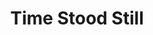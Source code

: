 ---
layout: product
product_id: 2062566621246
id: 2062566621246
title: Time Stood Still
body_html: >-
  <p>Taken in North Vancouver, BC in the fall of 2017.</p>

  <p>While standing on the balcony of my apartment one morning, I saw a moment that would inspire many more photographs of this bridge and the fog surrounding it. The Lions Gate bridge always has such a beautiful charm on it’s own, but surround it with slow rolling fog, and it transforms to a moment stopped in time.</p>

  <p> </p>
vendor: Connell McCarthy
product_type: Posters, Prints, & Visual Artwork
created_at: 2019-03-17T13:34:28-04:00
handle: time-stood-still
updated_at: 2022-06-27T13:52:08-04:00
published_at: 2018-08-22T19:38:24-04:00
template_suffix: ""
status: active
published_scope: global
tags: aerial, Batch 03, bridge, fall, fog, foggy, Print
admin_graphql_api_id: gid://shopify/Product/2062566621246
variants:
  - id: 39577252233278
    product_id: 2062566621246
    title: 8x10” / Full Colour
    price: "35.00"
    sku: CM-PP-B3-10-XXS-FC
    position: 1
    inventory_policy: continue
    compare_at_price: null
    fulfillment_service: manual
    inventory_management: shopify
    option1: 8x10”
    option2: Full Colour
    option3: null
    created_at: 2021-09-01T15:43:37-04:00
    updated_at: 2022-02-07T16:25:04-05:00
    taxable: true
    barcode: ""
    grams: 208
    image_id: 6301857447998
    weight: 0.208
    weight_unit: kg
    inventory_item_id: 41671692877886
    inventory_quantity: 100
    old_inventory_quantity: 100
    requires_shipping: true
    admin_graphql_api_id: gid://shopify/ProductVariant/39577252233278
  - id: 39577252266046
    product_id: 2062566621246
    title: 8x10” / Black & White
    price: "35.00"
    sku: CM-PP-B3-10-XXS-BW
    position: 2
    inventory_policy: continue
    compare_at_price: null
    fulfillment_service: manual
    inventory_management: shopify
    option1: 8x10”
    option2: Black & White
    option3: null
    created_at: 2021-09-01T15:43:37-04:00
    updated_at: 2022-02-07T16:25:03-05:00
    taxable: true
    barcode: ""
    grams: 208
    image_id: 6301857382462
    weight: 0.208
    weight_unit: kg
    inventory_item_id: 41671692910654
    inventory_quantity: 100
    old_inventory_quantity: 100
    requires_shipping: true
    admin_graphql_api_id: gid://shopify/ProductVariant/39577252266046
  - id: 39577252298814
    product_id: 2062566621246
    title: 8.5x11” / Full Colour
    price: "35.00"
    sku: CM-PP-B3-10-XS-FC
    position: 3
    inventory_policy: continue
    compare_at_price: null
    fulfillment_service: manual
    inventory_management: shopify
    option1: 8.5x11”
    option2: Full Colour
    option3: null
    created_at: 2021-09-01T15:43:37-04:00
    updated_at: 2022-02-07T16:25:04-05:00
    taxable: true
    barcode: ""
    grams: 208
    image_id: 6301857447998
    weight: 0.208
    weight_unit: kg
    inventory_item_id: 41671692943422
    inventory_quantity: 100
    old_inventory_quantity: 100
    requires_shipping: true
    admin_graphql_api_id: gid://shopify/ProductVariant/39577252298814
  - id: 39577252331582
    product_id: 2062566621246
    title: 8.5x11” / Black & White
    price: "35.00"
    sku: CM-PP-B3-10-XS-BW
    position: 4
    inventory_policy: continue
    compare_at_price: null
    fulfillment_service: manual
    inventory_management: shopify
    option1: 8.5x11”
    option2: Black & White
    option3: null
    created_at: 2021-09-01T15:43:37-04:00
    updated_at: 2022-02-07T16:25:05-05:00
    taxable: true
    barcode: ""
    grams: 208
    image_id: 6301857382462
    weight: 0.208
    weight_unit: kg
    inventory_item_id: 41671692976190
    inventory_quantity: 100
    old_inventory_quantity: 100
    requires_shipping: true
    admin_graphql_api_id: gid://shopify/ProductVariant/39577252331582
  - id: 39577252364350
    product_id: 2062566621246
    title: 13x19” / Full Colour
    price: "40.00"
    sku: CM-PP-B3-10-S-FC
    position: 5
    inventory_policy: continue
    compare_at_price: null
    fulfillment_service: manual
    inventory_management: shopify
    option1: 13x19”
    option2: Full Colour
    option3: null
    created_at: 2021-09-01T15:43:37-04:00
    updated_at: 2022-02-07T16:25:11-05:00
    taxable: true
    barcode: ""
    grams: 208
    image_id: 6301857447998
    weight: 0.208
    weight_unit: kg
    inventory_item_id: 41671693008958
    inventory_quantity: 100
    old_inventory_quantity: 100
    requires_shipping: true
    admin_graphql_api_id: gid://shopify/ProductVariant/39577252364350
  - id: 39577252397118
    product_id: 2062566621246
    title: 13x19” / Black & White
    price: "40.00"
    sku: CM-PP-B3-10-S-BW
    position: 6
    inventory_policy: continue
    compare_at_price: null
    fulfillment_service: manual
    inventory_management: shopify
    option1: 13x19”
    option2: Black & White
    option3: null
    created_at: 2021-09-01T15:43:37-04:00
    updated_at: 2022-02-07T16:25:11-05:00
    taxable: true
    barcode: ""
    grams: 208
    image_id: 6301857382462
    weight: 0.208
    weight_unit: kg
    inventory_item_id: 41671693041726
    inventory_quantity: 100
    old_inventory_quantity: 100
    requires_shipping: true
    admin_graphql_api_id: gid://shopify/ProductVariant/39577252397118
  - id: 39577252429886
    product_id: 2062566621246
    title: 16x20” / Full Colour
    price: "50.00"
    sku: CM-PP-B3-10-M-FC
    position: 7
    inventory_policy: continue
    compare_at_price: null
    fulfillment_service: manual
    inventory_management: shopify
    option1: 16x20”
    option2: Full Colour
    option3: null
    created_at: 2021-09-01T15:43:37-04:00
    updated_at: 2022-02-07T16:25:13-05:00
    taxable: true
    barcode: ""
    grams: 208
    image_id: 6301857447998
    weight: 0.208
    weight_unit: kg
    inventory_item_id: 41671693074494
    inventory_quantity: 100
    old_inventory_quantity: 100
    requires_shipping: true
    admin_graphql_api_id: gid://shopify/ProductVariant/39577252429886
  - id: 39577252462654
    product_id: 2062566621246
    title: 16x20” / Black & White
    price: "50.00"
    sku: CM-PP-B3-10-M-BW
    position: 8
    inventory_policy: continue
    compare_at_price: null
    fulfillment_service: manual
    inventory_management: shopify
    option1: 16x20”
    option2: Black & White
    option3: null
    created_at: 2021-09-01T15:43:37-04:00
    updated_at: 2022-02-07T16:25:13-05:00
    taxable: true
    barcode: ""
    grams: 208
    image_id: 6301857382462
    weight: 0.208
    weight_unit: kg
    inventory_item_id: 41671693107262
    inventory_quantity: 100
    old_inventory_quantity: 100
    requires_shipping: true
    admin_graphql_api_id: gid://shopify/ProductVariant/39577252462654
  - id: 39577252495422
    product_id: 2062566621246
    title: 20x24” / Full Colour
    price: "60.00"
    sku: CM-PP-B3-10-L-FC
    position: 9
    inventory_policy: continue
    compare_at_price: null
    fulfillment_service: manual
    inventory_management: shopify
    option1: 20x24”
    option2: Full Colour
    option3: null
    created_at: 2021-09-01T15:43:37-04:00
    updated_at: 2022-02-07T16:25:11-05:00
    taxable: true
    barcode: ""
    grams: 208
    image_id: 6301857447998
    weight: 0.208
    weight_unit: kg
    inventory_item_id: 41671693140030
    inventory_quantity: 100
    old_inventory_quantity: 100
    requires_shipping: true
    admin_graphql_api_id: gid://shopify/ProductVariant/39577252495422
  - id: 39577252528190
    product_id: 2062566621246
    title: 20x24” / Black & White
    price: "60.00"
    sku: CM-PP-B3-10-L-BW
    position: 10
    inventory_policy: continue
    compare_at_price: null
    fulfillment_service: manual
    inventory_management: shopify
    option1: 20x24”
    option2: Black & White
    option3: null
    created_at: 2021-09-01T15:43:37-04:00
    updated_at: 2022-02-07T16:25:16-05:00
    taxable: true
    barcode: ""
    grams: 208
    image_id: 6301857382462
    weight: 0.208
    weight_unit: kg
    inventory_item_id: 41671693172798
    inventory_quantity: 100
    old_inventory_quantity: 100
    requires_shipping: true
    admin_graphql_api_id: gid://shopify/ProductVariant/39577252528190
  - id: 39577252560958
    product_id: 2062566621246
    title: 20x30” / Full Colour
    price: "70.00"
    sku: CM-PP-B3-10-XL-FC
    position: 11
    inventory_policy: continue
    compare_at_price: null
    fulfillment_service: manual
    inventory_management: shopify
    option1: 20x30”
    option2: Full Colour
    option3: null
    created_at: 2021-09-01T15:43:37-04:00
    updated_at: 2022-02-07T16:25:15-05:00
    taxable: true
    barcode: ""
    grams: 208
    image_id: 6301857447998
    weight: 0.208
    weight_unit: kg
    inventory_item_id: 41671693205566
    inventory_quantity: 100
    old_inventory_quantity: 100
    requires_shipping: true
    admin_graphql_api_id: gid://shopify/ProductVariant/39577252560958
  - id: 39577252593726
    product_id: 2062566621246
    title: 20x30” / Black & White
    price: "70.00"
    sku: CM-PP-B3-10-XL-BW
    position: 12
    inventory_policy: continue
    compare_at_price: null
    fulfillment_service: manual
    inventory_management: shopify
    option1: 20x30”
    option2: Black & White
    option3: null
    created_at: 2021-09-01T15:43:37-04:00
    updated_at: 2022-02-07T16:25:15-05:00
    taxable: true
    barcode: ""
    grams: 208
    image_id: 6301857382462
    weight: 0.208
    weight_unit: kg
    inventory_item_id: 41671693238334
    inventory_quantity: 100
    old_inventory_quantity: 100
    requires_shipping: true
    admin_graphql_api_id: gid://shopify/ProductVariant/39577252593726
  - id: 39577252626494
    product_id: 2062566621246
    title: 24x36” / Full Colour
    price: "90.00"
    sku: CM-PP-B3-10-XXL-FC
    position: 13
    inventory_policy: continue
    compare_at_price: null
    fulfillment_service: manual
    inventory_management: shopify
    option1: 24x36”
    option2: Full Colour
    option3: null
    created_at: 2021-09-01T15:43:37-04:00
    updated_at: 2022-02-07T16:25:16-05:00
    taxable: true
    barcode: ""
    grams: 208
    image_id: 6301857447998
    weight: 0.208
    weight_unit: kg
    inventory_item_id: 41671693271102
    inventory_quantity: 100
    old_inventory_quantity: 100
    requires_shipping: true
    admin_graphql_api_id: gid://shopify/ProductVariant/39577252626494
  - id: 39577252659262
    product_id: 2062566621246
    title: 24x36” / Black & White
    price: "90.00"
    sku: CM-PP-B3-10-XXL-BW
    position: 14
    inventory_policy: continue
    compare_at_price: null
    fulfillment_service: manual
    inventory_management: shopify
    option1: 24x36”
    option2: Black & White
    option3: null
    created_at: 2021-09-01T15:43:37-04:00
    updated_at: 2022-02-07T16:25:17-05:00
    taxable: true
    barcode: ""
    grams: 208
    image_id: 6301857382462
    weight: 0.208
    weight_unit: kg
    inventory_item_id: 41671693303870
    inventory_quantity: 100
    old_inventory_quantity: 100
    requires_shipping: true
    admin_graphql_api_id: gid://shopify/ProductVariant/39577252659262
  - id: 39577252692030
    product_id: 2062566621246
    title: 30x40” / Full Colour
    price: "100.00"
    sku: CM-PP-B3-10-XXXL-FC
    position: 15
    inventory_policy: continue
    compare_at_price: null
    fulfillment_service: manual
    inventory_management: shopify
    option1: 30x40”
    option2: Full Colour
    option3: null
    created_at: 2021-09-01T15:43:37-04:00
    updated_at: 2022-02-07T16:25:21-05:00
    taxable: true
    barcode: ""
    grams: 208
    image_id: 6301857447998
    weight: 0.208
    weight_unit: kg
    inventory_item_id: 41671693336638
    inventory_quantity: 100
    old_inventory_quantity: 100
    requires_shipping: true
    admin_graphql_api_id: gid://shopify/ProductVariant/39577252692030
  - id: 39577252724798
    product_id: 2062566621246
    title: 30x40” / Black & White
    price: "100.00"
    sku: CM-PP-B3-10-XXXL-BW
    position: 16
    inventory_policy: continue
    compare_at_price: null
    fulfillment_service: manual
    inventory_management: shopify
    option1: 30x40”
    option2: Black & White
    option3: null
    created_at: 2021-09-01T15:43:37-04:00
    updated_at: 2022-02-07T16:25:22-05:00
    taxable: true
    barcode: ""
    grams: 208
    image_id: 6301857382462
    weight: 0.208
    weight_unit: kg
    inventory_item_id: 41671693369406
    inventory_quantity: 100
    old_inventory_quantity: 100
    requires_shipping: true
    admin_graphql_api_id: gid://shopify/ProductVariant/39577252724798
options:
  - id: 2805858500670
    product_id: 2062566621246
    name: Size
    position: 1
    values:
      - 8x10”
      - 8.5x11”
      - 13x19”
      - 16x20”
      - 20x24”
      - 20x30”
      - 24x36”
      - 30x40”
  - id: 8590085193790
    product_id: 2062566621246
    name: Color
    position: 2
    values:
      - Full Colour
      - Black & White
images:
  - id: 6301857447998
    product_id: 2062566621246
    position: 1
    created_at: 2019-03-17T13:34:41-04:00
    updated_at: 2019-10-20T18:44:17-04:00
    alt: null
    width: 1000
    height: 1500
    src: https://cdn.shopify.com/s/files/1/1624/2355/products/Time-Stood-Still---Product-2019.jpg?v=1571611457
    variant_ids:
      - 39577252233278
      - 39577252298814
      - 39577252364350
      - 39577252429886
      - 39577252495422
      - 39577252560958
      - 39577252626494
      - 39577252692030
    admin_graphql_api_id: gid://shopify/ProductImage/6301857447998
  - id: 6301857382462
    product_id: 2062566621246
    position: 2
    created_at: 2019-03-17T13:34:40-04:00
    updated_at: 2019-10-20T18:44:17-04:00
    alt: null
    width: 1000
    height: 1500
    src: https://cdn.shopify.com/s/files/1/1624/2355/products/Time-Stood-Still---Product-2019-B_W.jpg?v=1571611457
    variant_ids:
      - 39577252266046
      - 39577252331582
      - 39577252397118
      - 39577252462654
      - 39577252528190
      - 39577252593726
      - 39577252659262
      - 39577252724798
    admin_graphql_api_id: gid://shopify/ProductImage/6301857382462
  - id: 28230441205822
    product_id: 2062566621246
    position: 3
    created_at: 2021-05-04T21:29:17-04:00
    updated_at: 2021-05-04T21:29:17-04:00
    alt: null
    width: 2000
    height: 1800
    src: https://cdn.shopify.com/s/files/1/1624/2355/products/PAR_02_0001_6d1a330d-c973-4e9e-a821-7e801bbc4536.png?v=1620178157
    variant_ids: []
    admin_graphql_api_id: gid://shopify/ProductImage/28230441205822
image:
  id: 6301857447998
  product_id: 2062566621246
  position: 1
  created_at: 2019-03-17T13:34:41-04:00
  updated_at: 2019-10-20T18:44:17-04:00
  alt: null
  width: 1000
  height: 1500
  src: https://cdn.shopify.com/s/files/1/1624/2355/products/Time-Stood-Still---Product-2019.jpg?v=1571611457
  variant_ids:
    - 39577252233278
    - 39577252298814
    - 39577252364350
    - 39577252429886
    - 39577252495422
    - 39577252560958
    - 39577252626494
    - 39577252692030
  admin_graphql_api_id: gid://shopify/ProductImage/6301857447998

---